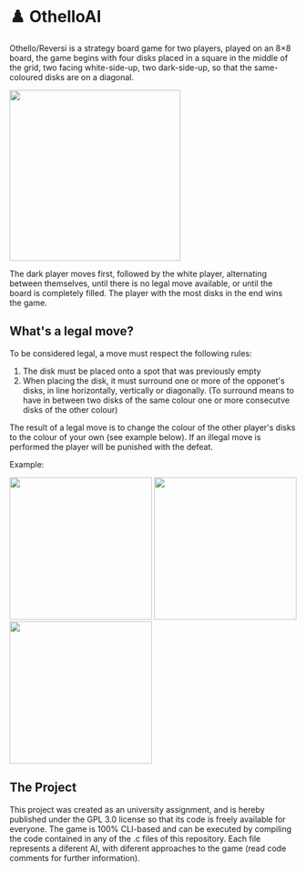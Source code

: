 # ♟️ OthelloAI

Othello/Reversi is a strategy board game for two players, played on an 8×8 board, the game begins with four disks placed in a square in the middle of the grid, two facing white-side-up, two dark-side-up, so that the same-coloured disks are on a diagonal.

<img src="https://user-images.githubusercontent.com/83798084/158694935-54883de6-0fc6-428c-906b-7bc67dfd4a14.png" width="300">

The dark player moves first, followed by the white player, alternating between themselves, until there is no legal move available, or until the board is completely filled. The player with the most disks in the end wins the game.

## What's a legal move?

To be considered legal, a move must respect the following rules:

1. The disk must be placed onto a spot that was previously empty
2. When placing the disk, it must surround one or more of the opponet's disks, in line horizontally, vertically or diagonally. (To surround means to have in between two disks of the same colour one or more consecutve disks of the other colour)

The result of a legal move is to change the colour of the other player's disks to the colour of your own (see example below). If an illegal move is performed the player will be punished with the defeat.

Example:

<img src="https://user-images.githubusercontent.com/83798084/158694935-54883de6-0fc6-428c-906b-7bc67dfd4a14.png" height="250">
<img src="https://user-images.githubusercontent.com/83798084/158712130-2d27a411-35d4-496e-86b5-2432d05a593a.png" height="250">
<img src="https://user-images.githubusercontent.com/83798084/158712240-ec66a296-4047-4256-98a2-4ee74e49c738.png" height="250">

## The Project

This project was created as an university assignment, and is hereby published under the GPL 3.0 license so that its code is freely available for everyone. The game is 100% CLI-based and can be executed by compiling the code contained in any of the .c files of this repository. Each file represents a diferent AI, with diferent approaches to the game (read code comments for further information).
